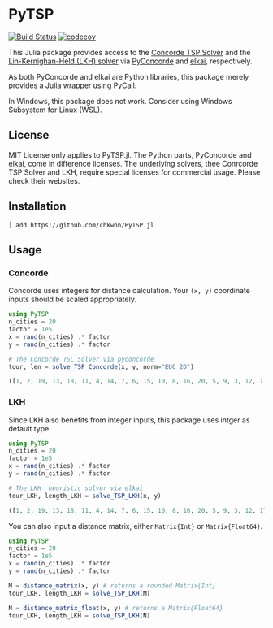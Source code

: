 # PyTSP

[![Build Status](https://github.com/chkwon/PyTSP.jl/workflows/CI/badge.svg?branch=master)](https://github.com/chkwon/PyTSP.jl/actions?query=workflow%3ACI)
[![codecov](https://codecov.io/gh/chkwon/PyTSP.jl/branch/master/graph/badge.svg)](https://codecov.io/gh/chkwon/PyTSP.jl)


This Julia package provides access to the [Concorde TSP Solver](http://www.math.uwaterloo.ca/tsp/concorde/index.html) and the [Lin-Kernighan-Held (LKH) solver](http://webhotel4.ruc.dk/~keld/research/LKH/) via [PyConcorde](https://github.com/jvkersch/pyconcorde) and [elkai](https://github.com/filipArena/elkai), respectively. 

As both PyConcorde and elkai are Python libraries, this package merely provides a Julia wrapper using PyCall. 

In Windows, this package does not work. Consider using Windows Subsystem for Linux (WSL).

## License

MIT License only applies to PyTSP.jl. The Python parts, PyConcorde and elkai, come in difference licenses. The underlying solvers, thee Conrcorde TSP Solver and LKH, require special licenses for commercial usage. Please check their websites.

## Installation

`] add https://github.com/chkwon/PyTSP.jl`

## Usage

### Concorde

Concorde uses integers for distance calculation. Your `(x, y)` coordinate inputs should be scaled appropriately.

```julia
using PyTSP
n_cities = 20
factor = 1e5
x = rand(n_cities) .* factor
y = rand(n_cities) .* factor

# The Concorde TSL Solver via pyconcorde
tour, len = solve_TSP_Concorde(x, y, norm="EUC_2D")
```


```julia
([1, 2, 19, 13, 18, 11, 4, 14, 7, 6, 15, 10, 8, 16, 20, 5, 9, 3, 12, 17], 389803)
```

### LKH

Since LKH also benefits from integer inputs, this package uses intger as default type.

```julia
using PyTSP
n_cities = 20
factor = 1e5
x = rand(n_cities) .* factor
y = rand(n_cities) .* factor

# The LKH  heuristic solver via elkai
tour_LKH, length_LKH = solve_TSP_LKH(x, y)
```

```julia
([1, 2, 19, 13, 18, 11, 4, 14, 7, 6, 15, 10, 8, 16, 20, 5, 9, 3, 12, 17], 389803)
```


You can also input a distance matrix, either `Matrix{Int}` or `Matrix{Float64}`.

```julia
using PyTSP
n_cities = 20
factor = 1e5
x = rand(n_cities) .* factor
y = rand(n_cities) .* factor

M = distance_matrix(x, y) # returns a rounded Matrix{Int}
tour_LKH, length_LKH = solve_TSP_LKH(M)

N = distance_matrix_float(x, y) # returns a Matrix{Float64}
tour_LKH, length_LKH = solve_TSP_LKH(N)
```
